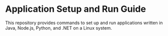 # Application Setup and Run Guide

This repository provides commands to set up and run applications written in Java, Node.js, Python, and .NET on a Linux system.
